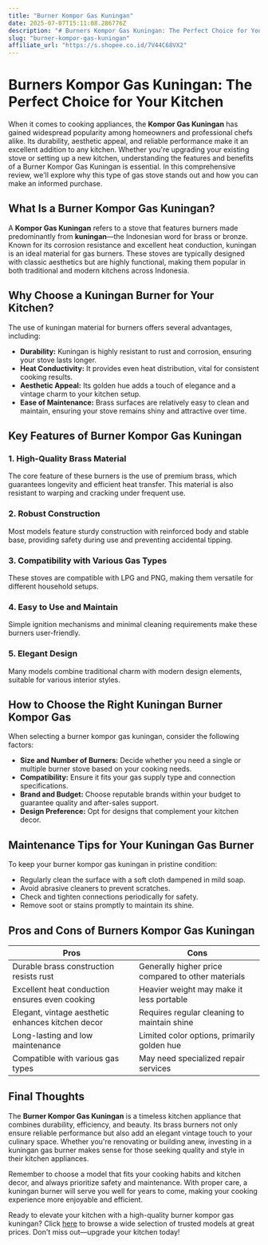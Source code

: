 ```yaml
---
title: "Burner Kompor Gas Kuningan"
date: 2025-07-07T15:11:08.286776Z
description: "# Burners Kompor Gas Kuningan: The Perfect Choice for Your Kitchen..."
slug: "burner-kompor-gas-kuningan"
affiliate_url: "https://s.shopee.co.id/7V44C68VX2"
---
```

# Burners Kompor Gas Kuningan: The Perfect Choice for Your Kitchen

When it comes to cooking appliances, the **Kompor Gas Kuningan** has gained widespread popularity among homeowners and professional chefs alike. Its durability, aesthetic appeal, and reliable performance make it an excellent addition to any kitchen. Whether you're upgrading your existing stove or setting up a new kitchen, understanding the features and benefits of a Burner Kompor Gas Kuningan is essential. In this comprehensive review, we'll explore why this type of gas stove stands out and how you can make an informed purchase.

## What Is a Burner Kompor Gas Kuningan?

A **Kompor Gas Kuningan** refers to a stove that features burners made predominantly from **kuningan**—the Indonesian word for brass or bronze. Known for its corrosion resistance and excellent heat conduction, kuningan is an ideal material for gas burners. These stoves are typically designed with classic aesthetics but are highly functional, making them popular in both traditional and modern kitchens across Indonesia.

## Why Choose a Kuningan Burner for Your Kitchen?

The use of kuningan material for burners offers several advantages, including:

- **Durability:** Kuningan is highly resistant to rust and corrosion, ensuring your stove lasts longer.
- **Heat Conductivity:** It provides even heat distribution, vital for consistent cooking results.
- **Aesthetic Appeal:** Its golden hue adds a touch of elegance and a vintage charm to your kitchen setup.
- **Ease of Maintenance:** Brass surfaces are relatively easy to clean and maintain, ensuring your stove remains shiny and attractive over time.

## Key Features of Burner Kompor Gas Kuningan

### 1. High-Quality Brass Material

The core feature of these burners is the use of premium brass, which guarantees longevity and efficient heat transfer. This material is also resistant to warping and cracking under frequent use.

### 2. Robust Construction

Most models feature sturdy construction with reinforced body and stable base, providing safety during use and preventing accidental tipping.

### 3. Compatibility with Various Gas Types

These stoves are compatible with LPG and PNG, making them versatile for different household setups.

### 4. Easy to Use and Maintain

Simple ignition mechanisms and minimal cleaning requirements make these burners user-friendly.

### 5. Elegant Design

Many models combine traditional charm with modern design elements, suitable for various interior styles.

## How to Choose the Right Kuningan Burner Kompor Gas

When selecting a burner kompor gas kuningan, consider the following factors:

- **Size and Number of Burners:** Decide whether you need a single or multiple burner stove based on your cooking needs.
- **Compatibility:** Ensure it fits your gas supply type and connection specifications.
- **Brand and Budget:** Choose reputable brands within your budget to guarantee quality and after-sales support.
- **Design Preference:** Opt for designs that complement your kitchen decor.

## Maintenance Tips for Your Kuningan Gas Burner

To keep your burner kompor gas kuningan in pristine condition:

- Regularly clean the surface with a soft cloth dampened in mild soap.
- Avoid abrasive cleaners to prevent scratches.
- Check and tighten connections periodically for safety.
- Remove soot or stains promptly to maintain its shine.

## Pros and Cons of Burners Kompor Gas Kuningan

| Pros | Cons |
| ------- | -------- |
| Durable brass construction resists rust | Generally higher price compared to other materials |
| Excellent heat conduction ensures even cooking | Heavier weight may make it less portable |
| Elegant, vintage aesthetic enhances kitchen decor | Requires regular cleaning to maintain shine |
| Long-lasting and low maintenance | Limited color options, primarily golden hue |
| Compatible with various gas types | May need specialized repair services |

## Final Thoughts

The **Burner Kompor Gas Kuningan** is a timeless kitchen appliance that combines durability, efficiency, and beauty. Its brass burners not only ensure reliable performance but also add an elegant vintage touch to your culinary space. Whether you're renovating or building anew, investing in a kuningan gas burner makes sense for those seeking quality and style in their kitchen appliances.

Remember to choose a model that fits your cooking habits and kitchen decor, and always prioritize safety and maintenance. With proper care, a kuningan burner will serve you well for years to come, making your cooking experience more enjoyable and efficient.

Ready to elevate your kitchen with a high-quality burner kompor gas kuningan? Click [here](https://s.shopee.co.id/7V44C68VX2) to browse a wide selection of trusted models at great prices. Don't miss out—upgrade your kitchen today!